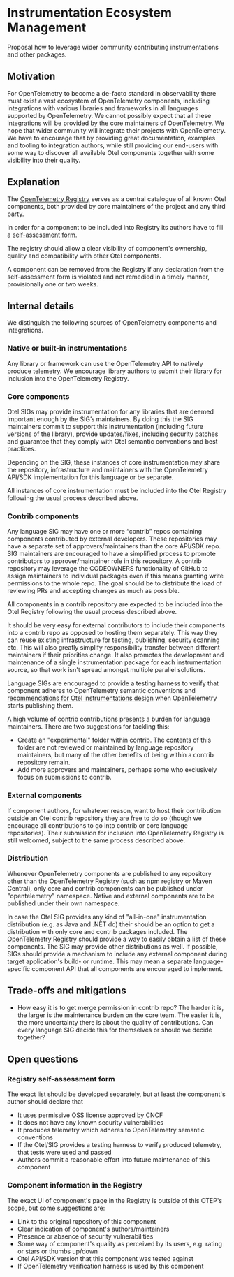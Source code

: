 # Instrumentation Ecosystem Management

Proposal how to leverage wider community contributing instrumentations and other packages.

## Motivation

For OpenTelemetry to become a de-facto standard in observability there must exist a vast ecosystem of OpenTelemetry components,
including integrations with various libraries and frameworks in all languages supported by OpenTelemetry.
We cannot possibly expect that all these integrations will be provided by the core maintainers of OpenTelemetry.
We hope that wider community will integrate their projects with OpenTelemetry.
We have to encourage that by providing great documentation, examples and tooling to integration authors,
while still providing our end-users with some way to discover all available Otel components together with some visibility into their quality.

## Explanation

The [OpenTelemetry Registry](https://opentelemetry.io/registry/) serves as a central catalogue of all known Otel components,
both provided by core maintainers of the project and any third party.

In order for a component to be included into Registry its authors have to fill a [self-assessment form](#registry-self-assessment-form).

The registry should allow a clear visibility of component's ownership, quality and compatibility with other Otel components.

A component can be removed from the Registry if any declaration from the self-assessment form is violated and not remedied
in a timely manner, provisionally one or two weeks.

## Internal details

We distinguish the following sources of OpenTelemetry components and integrations.

### Native or built-in instrumentations

Any library or framework can use the OpenTelemetry API to natively produce telemetry.
We encourage library authors to submit their library for inclusion into the OpenTelemetry Registry.

### Core components

Otel SIGs may provide instrumentation for any libraries that are deemed important enough by the SIG’s maintainers.
By doing this the SIG maintainers commit to support this instrumentation (including future versions of the library),
provide updates/fixes, including security patches and guarantee that they comply with Otel semantic conventions and best practices.

Depending on the SIG, these instances of core instrumentation may share the repository, infrastructure and maintainers with
the OpenTelemetry API/SDK implementation for this language or be separate.

All instances of core instrumentation must be included into the Otel Registry following the usual process described above.

### Contrib components

Any language SIG may have one or more “contrib” repos containing components contributed by external developers.
These repositories may have a separate set of approvers/maintainers than the core API/SDK repo.
SIG maintainers are encouraged to have a simplified process to promote contributors to approver/maintainer role in this repository.
A contrib repository may leverage the CODEOWNERS functionality of GitHub to assign maintainers to individual packages
even if this means granting write permissions to the whole repo.
The goal should be to distribute the load of reviewing PRs and accepting changes as much as possible.

All components in a contrib repository are expected to be included into the Otel Registry following the usual process described above.

It should be very easy for external contributors to include their components into a contrib repo as opposed to hosting them separately.
This way they can reuse existing infrastructure for testing, publishing, security scanning etc.
This will also greatly simplify responsibility transfer between different maintainers if their priorities change. It also promotes the development
and maintenance of a single instrumentation package for each instrumentation source, so that work isn't spread amongst multiple parallel solutions.

Language SIGs are encouraged to provide a testing harness to verify that component adheres to OpenTelemetry semantic conventions
and [recommendations for Otel instrumentations design](https://docs.google.com/document/d/1YNRCg9fdjJgZRs56vvf7rfFPk06mhp781sWHYypOaAk/edit#)
when OpenTelemetry starts publishing them.

A high volume of contrib contributions presents a burden for language maintainers. There are two suggestions for tackling this:

- Create an "experimental" folder within contrib. The contents of this folder are not reviewed or maintained by language repository maintainers, but
many of the other benefits of being within a contrib repository remain.
- Add more approvers and maintainers, perhaps some who exclusively focus on submissions to contrib.

### External components

If component authors, for whatever reason, want to host their contribution outside an Otel contrib repository they are free to do so (though we
encourage all contributions to go into contrib or core language repositories). Their submission for inclusion into OpenTelemetry Registry is still
welcomed, subject to the same process described above.

### Distribution

Whenever OpenTelemetry components are published to any repository other than the OpenTelemetry Registry (such as npm registry or Maven Central),
only core and contrib components can be published under "opentelemetry" namespace.
Native and external components are to be published under their own namespace.

In case the Otel SIG provides any kind of "all-in-one" instrumentation distribution (e.g. as Java and .NET do)
their should be an option to get a distribution with only core and contrib packages included.
The OpenTelemetry Registry should provide a way to easily obtain a list of these components.
The SIG may provide other distributions as well.
If possible, SIGs should provide a mechanism to include any external component during target application's build- or runtime.
This may mean a separate language-specific component API that all components are encouraged to implement.

## Trade-offs and mitigations

* How easy it is to get merge permission in contrib repo?
The harder it is, the larger is the maintenance burden on the core team.
The easier it is, the more uncertainty there is about the quality of contributions.
Can every language SIG decide this for themselves or should we decide together?

## Open questions

### Registry self-assessment form

The exact list should be developed separately, but at least the component's author should declare that

* It uses permissive OSS license approved by CNCF
* It does not have any known security vulnerabilities
* It produces telemetry which adheres to OpenTelemetry semantic conventions
* If the Otel/SIG provides a testing harness to verify produced telemetry, that tests were used and passed
* Authors commit a reasonable effort into future maintenance of this component

### Component information in the Registry

The exact UI of component's page in the Registry is outside of this OTEP's scope, but some suggestions are:

* Link to the original repository of this component
* Clear indication of component's authors/maintainers
* Presence or absence of security vulnerabilities
* Some way of component's quality as perceived by its users, e.g. rating or stars or thumbs up/down
* Otel API/SDK version that this component was tested against
* If OpenTelemetry verification harness is used by this component
